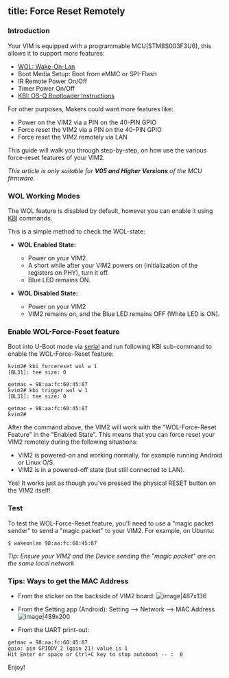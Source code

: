 title: Force Reset Remotely
---

### Introduction
Your VIM is equipped with a programmable MCU(STM8S003F3U6), this allows it to support more features:
* [WOL: Wake-On-Lan](/vim2/HowtoUseWol.html)
* Boot Media Setup: Boot from eMMC or SPI-Flash
* IR Remote Power On/Off
* Timer Power On/Off
* [KBI: OS-Q Bootloader Instructions](/vim2/KbiGuidance.html)

For other purposes, Makers could want more features like:
* Power on the VIM2 via a PIN on the 40-PIN GPIO
* Force reset the VIM2 via a PIN on the 40-PIN GPIO
* Force reset the VIM2 remotely via LAN

This guide will walk you through step-by-step, on how use the various force-reset features of your VIM2.

*This article is only suitable for **V05 and Higher Versions** of the MCU firmware.*

### WOL Working Modes
The WOL feature is disabled by default, however you can enable it using [KBI](/vim2/KbiGuidance.html) commands.

This is a simple method to check the WOL-state:

* **WOL Enabled State:**
  * Power on your VIM2.
  * A short while after your VIM2 powers on (initialization of the registers on PHY), turn it off.
  * Blue LED remains ON.

* **WOL Disabled State:**
  * Power on your VIM2
  * VIM2 remains on, and the Blue LED remains OFF (White LED is ON).

### Enable WOL-Force-Feset feature
Boot into U-Boot mode via [serial](/vim2/SetupSerialTool.html) and run following KBI sub-command to enable the WOL-Force-Reset feature:
```
kvim2# kbi forcereset wol w 1
[BL31]: tee size: 0

getmac = 98:aa:fc:60:45:87
kvim2# kbi trigger wol w 1
[BL31]: tee size: 0

getmac = 98:aa:fc:60:45:87
kvim2#
```
After the command above, the VIM2 will work with the "WOL-Force-Reset Feature" in the "Enabled State". This means that you can force reset your VIM2 remotely during the following situations:
* VIM2 is powered-on and working normally, for example running Android or Linux O/S.
* VIM2 is in a powered-off state (but still connected to LAN).

Yes! It works just as though you've pressed the physical RESET button on the VIM2 itself!

### Test
To test the WOL-Force-Reset feature, you'll need to use a "magic packet sender" to send a "magic packet" to your VIM2. For example, on Ubuntu:
```
$ wakeonlan 98:aa:fc:60:45:87
```

*Tip: Ensure your VIM2 and the Device sending the "magic packet" are on the same local network*

### Tips: Ways to get the MAC Address
* From the sticker on the backside of VIM2 board:
![image|487x136](/images/vim2/vim2_mac.jpg)

* From the Setting app (Android): Setting --> Network --> MAC Address
![image|489x200](/images/vim2/vim2_android_mac.jpg)

* From the UART print-out:
```
getmac = 98:aa:fc:60:45:87
gpio: pin GPIODV_2 (gpio 21) value is 1
Hit Enter or space or Ctrl+C key to stop autoboot -- :  0 
```

Enjoy!
